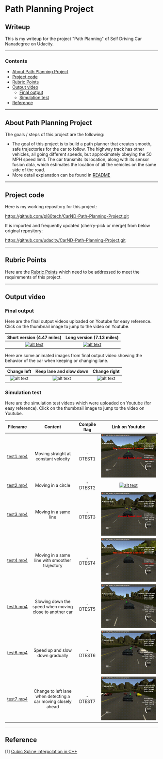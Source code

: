 # **Path Planning Project** 

## Writeup

This is my writeup for the project "Path Planning" of Self Driving Car Nanadegree on Udacity.

---

### Contents

* [About Path Planning Project](#About-Path-Planning-Project)
* [Project code](#Project-code)
* [Rubric Points](#Rubric-Points)
* [Output video](#Output-video)
	* [Final output](#Final-output)
	* [Simulation test](#Simulation-test)
* [Reference](#Reference)

[//]: # (Image References)

[animation1]: ./output/test1.gif "Animated gif of simulation video (test1)"
[animation2]: ./output/test2.gif "Animated gif of simulation video (test2)"
[animation3]: ./output/test3.gif "Animated gif of simulation video (test3)"
[animation4]: ./output/test4.gif "Animated gif of simulation video (test4)"
[animation5]: ./output/test5.gif "Animated gif of simulation video (test5)"
[animation6]: ./output/test6.gif "Animated gif of simulation video (test6)"
[animation7]: ./output/test7.gif "Animated gif of simulation video (test7)"

[final_short]: ./output/final_short.gif "Animated gif of final output video (short version)"
[final_long]: ./output/final_long.gif "Animated gif of final output video (long version)"
[final_left]: ./output/final_ChangeLeft.gif "Animated gif of final output video (change left)"
[final_slow]: ./output/final_SlowDown.gif "Animated gif of final output video (slow down)"
[final_right]: ./output/final_ChangeRight.gif "Animated gif of final output video (change right)"

---
## About Path Planning Project

The goals / steps of this project are the following:

* The goal of this project is to build a path planner that creates smooth, safe trajectories for the car to follow. The highway track has other vehicles, all going different speeds, but approximately obeying the 50 MPH speed limit. The car transmits its location, along with its sensor fusion data, which estimates the location of all the vehicles on the same side of the road.
* More detail explanation can be found in [README](https://github.com/pl80tech/CarND-Path-Planning-Project/blob/master/README.md)

---
## Project code

Here is my working repository for this project:

https://github.com/pl80tech/CarND-Path-Planning-Project.git

It is imported and frequently updated (cherry-pick or merge) from below original repository:

https://github.com/udacity/CarND-Path-Planning-Project.git

---
## Rubric Points

Here are the [Rubric Points](https://review.udacity.com/#!/rubrics/1971/view) which need to be addressed to meet the requirements of this project.

---
## Output video

### Final output

Here are the final output videos uploaded on Youtube for easy reference. Click on the thumbnail image to jump to the video on Youtube.

| Short version (4.47 miles) | Long version (7.13 miles)  |
|:--------------------------:|:--------------------------:|
| [![alt text][final_short]](https://www.youtube.com/watch?v=LEVu-Uy5Nb0) | [![alt text][final_long]](https://www.youtube.com/watch?v=01b2ZkRlezk) |

Here are some animated images from final output video showing the behavior of the car when keeping or changing lane.

| Change left             | Keep lane and slow down | Change right             |
|:-----------------------:|:-----------------------:|:------------------------:|
| ![alt text][final_left] | ![alt text][final_slow] | ![alt text][final_right] |

### Simulation test

Here are the simulation test videos which were uploaded on Youtube (for easy reference). Click on the thumbnail image to jump to the video on Youtube.

| Filename | Content | Compile flag | Link on Youtube |
|:--------:|:-------:|:------------:|:---------------:|
| [test1.mp4](https://github.com/pl80tech/CarND-Path-Planning-Project/blob/master/output/test1.mp4) | Moving straight at constant velocity | -DTEST1 |[![alt text][animation1]](https://www.youtube.com/watch?v=_qdQqQSLnUI)|
| [test2.mp4](https://github.com/pl80tech/CarND-Path-Planning-Project/blob/master/output/test2.mp4) | Moving in a circle | -DTEST2 |[![alt text][animation2]](https://www.youtube.com/watch?v=qh-NQ2_cI1c)|
| [test3.mp4](https://github.com/pl80tech/CarND-Path-Planning-Project/blob/master/output/test3.mp4) | Moving in a same line | -DTEST3 |[![alt text][animation3]](https://www.youtube.com/watch?v=zmK4KvYfrow)|
| [test4.mp4](https://github.com/pl80tech/CarND-Path-Planning-Project/blob/master/output/test4.mp4) | Moving in a same line with smoother trajectory| -DTEST4 |[![alt text][animation4]](https://www.youtube.com/watch?v=VZFG87Pr-A4)|
| [test5.mp4](https://github.com/pl80tech/CarND-Path-Planning-Project/blob/master/output/test5.mp4) | Slowing down the speed when moving close to another car | -DTEST5 |[![alt text][animation5]](https://www.youtube.com/watch?v=_Wxj_l_im1E)|
| [test6.mp4](https://github.com/pl80tech/CarND-Path-Planning-Project/blob/master/output/test6.mp4) | Speed up and slow down gradually | -DTEST6 |[![alt text][animation6]](https://www.youtube.com/watch?v=r1ohGnhga4E)|
| [test7.mp4](https://github.com/pl80tech/CarND-Path-Planning-Project/blob/master/output/test7.mp4) | Change to left lane when detecting a car moving closely ahead | -DTEST7 |[![alt text][animation7]](https://www.youtube.com/watch?v=t18hE0zdOm4)|

---
## Reference

[1] [Cubic Spline interpolation in C++](https://kluge.in-chemnitz.de/opensource/spline/)